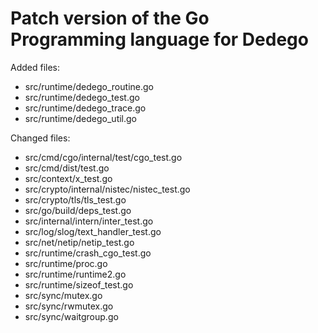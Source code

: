 # Patch version of the Go Programming language for Dedego

Added files:
- src/runtime/dedego_routine.go
- src/runtime/dedego_test.go
- src/runtime/dedego_trace.go
- src/runtime/dedego_util.go

Changed files:
- src/cmd/cgo/internal/test/cgo_test.go
- src/cmd/dist/test.go
- src/context/x_test.go
- src/crypto/internal/nistec/nistec_test.go
- src/crypto/tls/tls_test.go
- src/go/build/deps_test.go
- src/internal/intern/inter_test.go
- src/log/slog/text_handler_test.go
- src/net/netip/netip_test.go
- src/runtime/crash_cgo_test.go
- src/runtime/proc.go
- src/runtime/runtime2.go
- src/runtime/sizeof_test.go
- src/sync/mutex.go
- src/sync/rwmutex.go
- src/sync/waitgroup.go